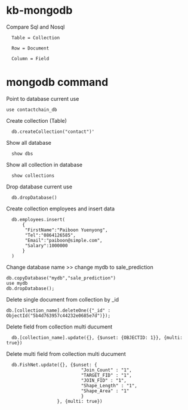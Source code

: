 # kb-mongodb

Compare Sql and Nosql

      Table = Collection

      Row = Document

      Column = Field

# mongodb command

Point to database current use
   
    use contactchain_db

Create collection (Table)

      db.createCollection("contact")'

Show all database

      show dbs

Show all collection in database

      show collections

Drop database current use

      db.dropDatabase()
      
Create collection employees and insert data

      db.employees.insert(
          {
           "FirstName":"Paiboon Yuenyong",
           "Tel":"0864126585",
           "Email":"paiboon@simple.com",
           "Salary":1000000
          }
      )
      
Change database name >> change mydb to sale_prediction

    db.copyDatabase("mydb","sale_prediction")
    use mydb
    db.dropDatabase();
    
Delete single document from collection by _id

    db.[collection_name].deleteOne({"_id" : ObjectId("5b4d763957c44232e0685e7d")});
    
Delete field from collection multi ducument
    
      db.[collection_name].update({}, {$unset: {OBJECTID: 1}}, {multi: true})
      
Delete multi field from collection multi ducument

      db.FishNet.update({}, {$unset: {
                                "Join_Count" : "1",
                                "TARGET_FID" : "1",
                                "JOIN_FID" : "1",
                                "Shape_Length" : "1",
                                "Shape_Area" : "1"
                                }
                       }, {multi: true})






